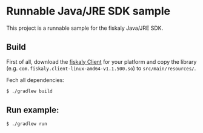 # Runnable Java/JRE SDK sample

This project is a runnable sample for the fiskaly Java/JRE SDK.

## Build

First of all, download the [fiskaly Client](https://developer.fiskaly.com/downloads) for your platform and copy the library (e.g. `com.fiskaly.client-linux-amd64-v1.1.500.so`) to `src/main/resources/`.

Fech all dependencies:
```bash
$ ./gradlew build
```

## Run example:

```bash
$ ./gradlew run
```
